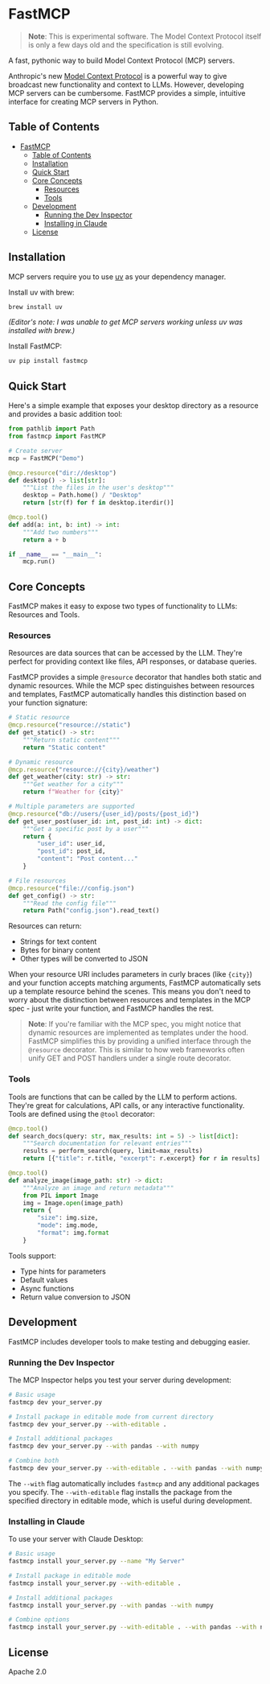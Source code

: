 # FastMCP

> **Note**: This is experimental software. The Model Context Protocol itself is only a few days old and the specification is still evolving.

A fast, pythonic way to build Model Context Protocol (MCP) servers.

Anthropic's new [Model Context Protocol](https://modelcontextprotocol.io) is a powerful way to give broadcast new functionality and context to LLMs. However, developing MCP servers can be cumbersome. FastMCP provides a simple, intuitive interface for creating MCP servers in Python.

## Table of Contents

- [FastMCP](#fastmcp)
  - [Table of Contents](#table-of-contents)
  - [Installation](#installation)
  - [Quick Start](#quick-start)
  - [Core Concepts](#core-concepts)
    - [Resources](#resources)
    - [Tools](#tools)
  - [Development](#development)
    - [Running the Dev Inspector](#running-the-dev-inspector)
    - [Installing in Claude](#installing-in-claude)
  - [License](#license)

## Installation

MCP servers require you to use [uv](https://github.com/astral-sh/uv) as your dependency manager.

Install uv with brew:
```bash
brew install uv
```
*(Editor's note: I was unable to get MCP servers working unless uv was installed with brew.)*

Install FastMCP:
```bash
uv pip install fastmcp
```

## Quick Start

Here's a simple example that exposes your desktop directory as a resource and provides a basic addition tool:

```python
from pathlib import Path
from fastmcp import FastMCP

# Create server
mcp = FastMCP("Demo")

@mcp.resource("dir://desktop")
def desktop() -> list[str]:
    """List the files in the user's desktop"""
    desktop = Path.home() / "Desktop"
    return [str(f) for f in desktop.iterdir()]

@mcp.tool()
def add(a: int, b: int) -> int:
    """Add two numbers"""
    return a + b

if __name__ == "__main__":
    mcp.run()
```

## Core Concepts

FastMCP makes it easy to expose two types of functionality to LLMs: Resources and Tools.

### Resources

Resources are data sources that can be accessed by the LLM. They're perfect for providing context like files, API responses, or database queries.

FastMCP provides a simple `@resource` decorator that handles both static and dynamic resources. While the MCP spec distinguishes between resources and templates, FastMCP automatically handles this distinction based on your function signature:

```python
# Static resource
@mcp.resource("resource://static")
def get_static() -> str:
    """Return static content"""
    return "Static content"

# Dynamic resource
@mcp.resource("resource://{city}/weather")
def get_weather(city: str) -> str:
    """Get weather for a city"""
    return f"Weather for {city}"

# Multiple parameters are supported
@mcp.resource("db://users/{user_id}/posts/{post_id}")
def get_user_post(user_id: int, post_id: int) -> dict:
    """Get a specific post by a user"""
    return {
        "user_id": user_id,
        "post_id": post_id,
        "content": "Post content..."
    }

# File resources
@mcp.resource("file://config.json") 
def get_config() -> str:
    """Read the config file"""
    return Path("config.json").read_text()
```

Resources can return:
- Strings for text content 
- Bytes for binary content
- Other types will be converted to JSON

When your resource URI includes parameters in curly braces (like `{city}`) and your function accepts matching arguments, FastMCP automatically sets up a template resource behind the scenes. This means you don't need to worry about the distinction between resources and templates in the MCP spec - just write your function, and FastMCP handles the rest.

> **Note**: If you're familiar with the MCP spec, you might notice that dynamic resources are implemented as templates under the hood. FastMCP simplifies this by providing a unified interface through the `@resource` decorator. This is similar to how web frameworks often unify GET and POST handlers under a single route decorator.


### Tools

Tools are functions that can be called by the LLM to perform actions. They're great for calculations, API calls, or any interactive functionality. Tools are defined using the `@tool` decorator:

```python
@mcp.tool()
def search_docs(query: str, max_results: int = 5) -> list[dict]:
    """Search documentation for relevant entries"""
    results = perform_search(query, limit=max_results)
    return [{"title": r.title, "excerpt": r.excerpt} for r in results]

@mcp.tool()
def analyze_image(image_path: str) -> dict:
    """Analyze an image and return metadata"""
    from PIL import Image
    img = Image.open(image_path)
    return {
        "size": img.size,
        "mode": img.mode,
        "format": img.format
    }
```

Tools support:
- Type hints for parameters
- Default values
- Async functions
- Return value conversion to JSON

## Development

FastMCP includes developer tools to make testing and debugging easier.

### Running the Dev Inspector

The MCP Inspector helps you test your server during development:

```bash
# Basic usage
fastmcp dev your_server.py

# Install package in editable mode from current directory
fastmcp dev your_server.py --with-editable .

# Install additional packages
fastmcp dev your_server.py --with pandas --with numpy

# Combine both
fastmcp dev your_server.py --with-editable . --with pandas --with numpy
```

The `--with` flag automatically includes `fastmcp` and any additional packages you specify. The `--with-editable` flag installs the package from the specified directory in editable mode, which is useful during development.

### Installing in Claude

To use your server with Claude Desktop:

```bash
# Basic usage
fastmcp install your_server.py --name "My Server"

# Install package in editable mode
fastmcp install your_server.py --with-editable .

# Install additional packages
fastmcp install your_server.py --with pandas --with numpy

# Combine options
fastmcp install your_server.py --with-editable . --with pandas --with numpy
```

## License

Apache 2.0